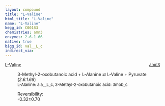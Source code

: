 ```yaml
---
layout: compound
title: "L-Valine"
html_title: "L-Valine"
name: "L-Valine"
kegg_id: C00183
chemistries: amn3
enzymes: 2.6.1.66
native: true
bigg_id: val__L_c
indirect_via: 
---
```

<dl><dt class='rs-product'><a href='/compounds/C00183' class='link-dark' data-bs-toggle='tooltip' data-bs-html='true' data-bs-title='KEGG: C00183'>L-Valine</a><span style='float: right; max-width: 40%'><a href='/chemistries/amn3' class='link-dark opacity-50' style='font-size: small; word-wrap: anywhere;'>amn3</a></span></dt><dd><p>3-Methyl-2-oxobutanoic acid + L-Alanine &#8644; L-Valine + Pyruvate (<i>2.6.1.66</i>)<br /><span style='font-size: small;'><span data-bs-toggle='tooltip' data-bs-html='true' data-bs-title='KEGG: C00041'>L-Alanine</span>: ala__L_c, <span data-bs-toggle='tooltip' data-bs-html='true' data-bs-title='KEGG: C00141'>3-Methyl-2-oxobutanoic acid</span>: 3mob_c</span><br /><div class="reversibility_info">Reversibility: <div class="progress" style="flex-direction: row-reverse;"><div class="progress-bar bg-success" role="progressbar" style="width: 3.16%" aria-valuenow="-0.3163109199115468" aria-valuemin="0" aria-valuemax="10"></div><div class="progress-bar bg-warning" role="progressbar" style="width: 7.04%" aria-valuenow="-0.3163109199115468" aria-valuemin="0" aria-valuemax="10"></div></div><span>-0.32&plusmn;0.70</span><div class="progress"><div class="progress-bar bg-danger" role="progressbar" style="width: 0%" aria-valuenow="-0.3163109199115468" aria-valuemin="0" aria-valuemax="10"></div></div></div></p><dl></dl></dd></dl>